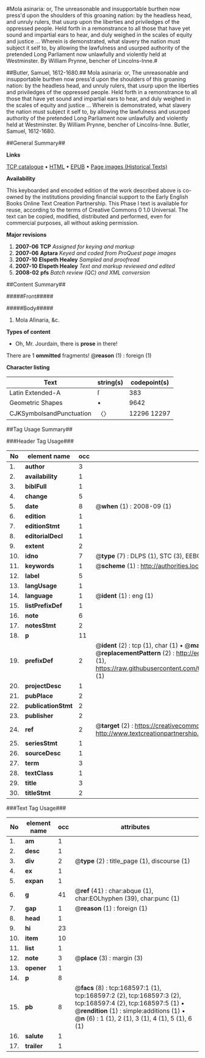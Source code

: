 #Mola asinaria: or, The unreasonable and insupportable burthen now press'd upon the shoulders of this groaning nation: by the headless head, and unruly rulers, that usurp upon the liberties and priviledges of the oppressed people. Held forth in a remonstrance to all those that have yet sound and impartial ears to hear, and duly weighed in the scales of equity and justice ... Wherein is demonstrated, what slavery the nation must subject it self to, by allowing the lawfulness and usurped authority of the pretended Long Parliament now unlawfully and violently held at Westminster. By William Prynne, bencher of Lincolns-Inne.#

##Butler, Samuel, 1612-1680.##
Mola asinaria: or, The unreasonable and insupportable burthen now press'd upon the shoulders of this groaning nation: by the headless head, and unruly rulers, that usurp upon the liberties and priviledges of the oppressed people. Held forth in a remonstrance to all those that have yet sound and impartial ears to hear, and duly weighed in the scales of equity and justice ... Wherein is demonstrated, what slavery the nation must subject it self to, by allowing the lawfulness and usurped authority of the pretended Long Parliament now unlawfully and violently held at Westminster. By William Prynne, bencher of Lincolns-Inne.
Butler, Samuel, 1612-1680.

##General Summary##

**Links**

[TCP catalogue](http://www.ota.ox.ac.uk/tcp/)  • 
[HTML](http://tei.it.ox.ac.uk/tcp/Texts-HTML/free/A78/A78069.html)  • 
[EPUB](http://tei.it.ox.ac.uk/tcp/Texts-EPUB/free/A78/A78069.epub) • 
[Page images (Historical Texts)](https://data.historicaltexts.jisc.ac.uk/view?pubId=eebo-99863328e&pageId=eebo-99863328e-168597-1)

**Availability**

This keyboarded and encoded edition of the
	       work described above is co-owned by the institutions
	       providing financial support to the Early English Books
	       Online Text Creation Partnership. This Phase I text is
	       available for reuse, according to the terms of Creative
	       Commons 0 1.0 Universal. The text can be copied,
	       modified, distributed and performed, even for
	       commercial purposes, all without asking permission.

**Major revisions**

1. __2007-06__ __TCP__ *Assigned for keying and markup*
1. __2007-06__ __Aptara__ *Keyed and coded from ProQuest page images*
1. __2007-10__ __Elspeth Healey__ *Sampled and proofread*
1. __2007-10__ __Elspeth Healey__ *Text and markup reviewed and edited*
1. __2008-02__ __pfs__ *Batch review (QC) and XML conversion*

##Content Summary##

#####Front#####

#####Body#####

1. Mola Aſinaria,
&c.

**Types of content**

  * Oh, Mr. Jourdain, there is **prose** in there!

There are 1 **ommitted** fragments! 
 @__reason__ (1) : foreign (1)

**Character listing**


|Text|string(s)|codepoint(s)|
|---|---|---|
|Latin Extended-A|ſ|383|
|Geometric Shapes|▪|9642|
|CJKSymbolsandPunctuation|〈〉|12296 12297|

##Tag Usage Summary##

###Header Tag Usage###

|No|element name|occ|attributes|
|---|---|---|---|
|1.|__author__|3||
|2.|__availability__|1||
|3.|__biblFull__|1||
|4.|__change__|5||
|5.|__date__|8| @__when__ (1) : 2008-09 (1)|
|6.|__edition__|1||
|7.|__editionStmt__|1||
|8.|__editorialDecl__|1||
|9.|__extent__|2||
|10.|__idno__|7| @__type__ (7) : DLPS (1), STC (3), EEBO-CITATION (1), PROQUEST (1), VID (1)|
|11.|__keywords__|1| @__scheme__ (1) : http://authorities.loc.gov/ (1)|
|12.|__label__|5||
|13.|__langUsage__|1||
|14.|__language__|1| @__ident__ (1) : eng (1)|
|15.|__listPrefixDef__|1||
|16.|__note__|6||
|17.|__notesStmt__|2||
|18.|__p__|11||
|19.|__prefixDef__|2| @__ident__ (2) : tcp (1), char (1)  •  @__matchPattern__ (2) : ([0-9\-]+):([0-9IVX]+) (1), (.+) (1)  •  @__replacementPattern__ (2) : http://eebo.chadwyck.com/downloadtiff?vid=$1&page=$2 (1), https://raw.githubusercontent.com/textcreationpartnership/Texts/master/tcpchars.xml#$1 (1)|
|20.|__projectDesc__|1||
|21.|__pubPlace__|2||
|22.|__publicationStmt__|2||
|23.|__publisher__|2||
|24.|__ref__|2| @__target__ (2) : https://creativecommons.org/publicdomain/zero/1.0/ (1), http://www.textcreationpartnership.org/docs/. (1)|
|25.|__seriesStmt__|1||
|26.|__sourceDesc__|1||
|27.|__term__|3||
|28.|__textClass__|1||
|29.|__title__|3||
|30.|__titleStmt__|2||


###Text Tag Usage###

|No|element name|occ|attributes|
|---|---|---|---|
|1.|__am__|1||
|2.|__desc__|1||
|3.|__div__|2| @__type__ (2) : title_page (1), discourse (1)|
|4.|__ex__|1||
|5.|__expan__|1||
|6.|__g__|41| @__ref__ (41) : char:abque (1), char:EOLhyphen (39), char:punc (1)|
|7.|__gap__|1| @__reason__ (1) : foreign (1)|
|8.|__head__|1||
|9.|__hi__|23||
|10.|__item__|10||
|11.|__list__|1||
|12.|__note__|3| @__place__ (3) : margin (3)|
|13.|__opener__|1||
|14.|__p__|8||
|15.|__pb__|8| @__facs__ (8) : tcp:168597:1 (1), tcp:168597:2 (2), tcp:168597:3 (2), tcp:168597:4 (2), tcp:168597:5 (1)  •  @__rendition__ (1) : simple:additions (1)  •  @__n__ (6) : 1 (1), 2 (1), 3 (1), 4 (1), 5 (1), 6 (1)|
|16.|__salute__|1||
|17.|__trailer__|1||
